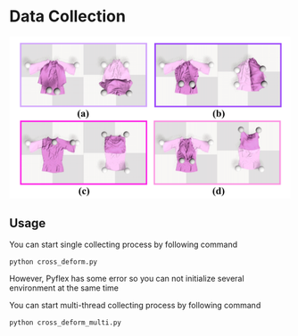 # Data Collection
![collection](../image/fold.png)

## Usage
You can start single collecting process by following command
```angular2html
python cross_deform.py
```
However, Pyflex has some error so you can not initialize several environment at the same time

You can start multi-thread collecting process by following command
```angular2html
python cross_deform_multi.py
```